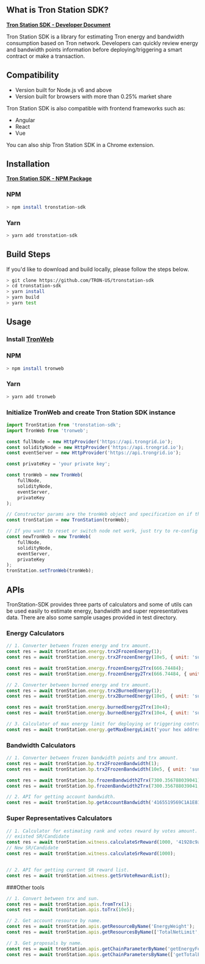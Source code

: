 ## What is Tron Station SDK?

__[Tron Station SDK - Developer Document](https://developers.tron.network/docs/tron-station-intro)__

Tron Station SDK is a library for estimating Tron energy and bandwidth consumption based on Tron network. Developers can quickly review energy and bandwidth points information before deploying/triggering a smart contract or make a transaction.


## Compatibility
- Version built for Node.js v6 and above
- Version built for browsers with more than 0.25% market share

Tron Station SDK is also compatible with frontend frameworks such as:
- Angular 
- React
- Vue

You can also ship Tron Station SDK in a Chrome extension.

## Installation

__[Tron Station SDK - NPM Package](https://www.npmjs.com/package/tron-station-sdk)__


### NPM
```bash
> npm install tronstation-sdk
```

### Yarn
```bash
> yarn add tronstation-sdk
```

## Build Steps

If you'd like to download and build locally, please follow the steps below.
```bash
> git clone https://github.com/TRON-US/tronstation-sdk
> cd tronstation-sdk
> yarn install
> yarn build
> yarn test
```

## Usage

### Install [TronWeb](https://github.com/tronprotocol/tron-web)

### NPM
```bash
> npm install tronweb
```

### Yarn
```bash
> yarn add tronweb
```

### Initialize TronWeb and create Tron Station SDK instance

```js
import TronStation from 'tronstation-sdk';
import TronWeb from 'tronweb';

const fullNode = new HttpProvider('https://api.trongrid.io');
const solidityNode = new HttpProvider('https://api.trongrid.io');
const eventServer = new HttpProvider('https://api.trongrid.io');

const privateKey = 'your private key';

const tronWeb = new TronWeb(
    fullNode,
    solidityNode,
    eventServer,
    privateKey
);

// Constructor params are the tronWeb object and specification on if the net type is on main net or test net/private net
const tronStation = new TronStation(tronWeb);

// If you want to reset or switch node net work, just try to re-config your tronWeb and reset in tronStation sdk.
const newTronWeb = new TronWeb(
    fullNode,
    solidityNode,
    eventServer,
    privateKey
);
tronStation.setTronWeb(tronWeb);
```
## APIs

TronStation-SDK provides three parts of calculators and some of utils can be used easily to estimate energy, bandwidth and super representatives data.
There are also some sample usages provided in test directory.

### Energy Calculators
```js
// 1. Converter between frozen energy and trx amount.
const res = await tronStation.energy.trx2FrozenEnergy(1);
const res = await tronStation.energy.trx2FrozenEnergy(10e5, { unit: 'sun' });

const res = await tronStation.energy.frozenEnergy2Trx(666.74484);
const res = await tronStation.energy.frozenEnergy2Trx(666.74484, { unit: 'sun' });

// 2. Converter between burned energy and trx amount.
const res = await tronStation.energy.trx2BurnedEnergy(1);
const res = await tronStation.energy.trx2BurnedEnergy(10e5, { unit: 'sun' });

const res = await tronStation.energy.burnedEnergy2Trx(10e4);
const res = await tronStation.energy.burnedEnergy2Trx(10e4, { unit: 'sun' });

// 3. Calculator of max energy limit for deploying or triggering contract.
const res = await tronStation.energy.getMaxEnergyLimit('your hex address', 1000);
```

### Bandwidth Calculators
```js
// 1. Converter between frozen bandwidth points and trx amount.
const res = await tronStation.bp.trx2FrozenBandwidth(1);
const res = await tronStation.bp.trx2FrozenBandwidth(10e5, { unit: 'sun' });

const res = await tronStation.bp.frozenBandwidth2Trx(7300.356788039041);
const res = await tronStation.bp.frozenBandwidth2Trx(7300.356788039041, { unit: 'sun' });

// 2. API for getting account bandwidth.
const res = await tronStation.bp.getAccountBandwidth('4165519569C1A1E81646902142DD56A791DEBCB0D8');
```

### Super Representatives Calculators
```js
// 1. Calculator for estimating rank and votes reward by votes amount.
// existed SR/Candidate
const res = await tronStation.witness.calculateSrReward(1000, '41928c9af0651632157ef27a2cf17ca72c575a4d21');
// New SR/Candidate
const res = await tronStation.witness.calculateSrReward(1000);


// 2. API for getting current SR reward list.
const res = await tronStation.witness.getSrVoteRewardList();
```

###Other tools
```js
// 1. Convert between trx and sun.
const res = await tronStation.apis.fromTrx(1);
const res = await tronStation.apis.toTrx(10e5);

// 2. Get account resource by name.
const res = await tronStation.apis.getResourceByName('EnergyWeight');
const res = await tronStation.apis.getResourcesByName(['TotalNetLimit', 'TotalNetWeight']);

// 3. Get proposals by name.
const res = await tronStation.apis.getChainParameterByName('getEnergyFee');
const res = await tronStation.apis.getChainParametersByName(['getTotalEnergyLimit', 'getEnergyFee']);
```